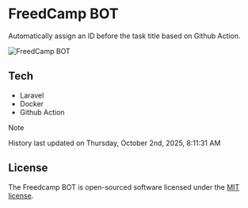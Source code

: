 # FreedCamp BOT

Automatically assign an ID before the task title based on Github Action.

![FreedCamp BOT](https://repository-images.githubusercontent.com/737932867/7d34798b-2680-471c-b089-a78a718d3d6a)

## Tech

- Laravel
- Docker
- Github Action

> [!NOTE]  
> History last updated on Thursday, October 2nd, 2025, 8:11:31 AM

## License

The Freedcamp BOT is open-sourced software licensed under the [MIT license](https://opensource.org/licenses/MIT).
